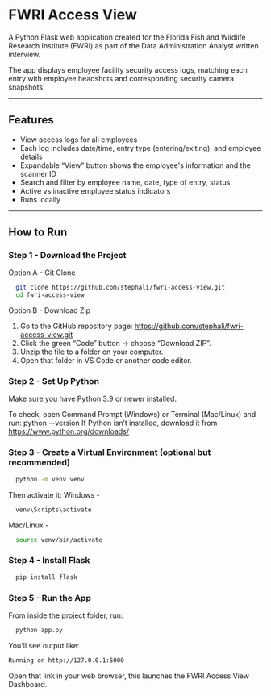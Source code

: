 # FWRI Access View

A Python Flask web application created for the Florida Fish and Wildlife Research Institute (FWRI) as part of the Data Administration Analyst written interview.  

The app displays employee facility security access logs, matching each entry with employee headshots and corresponding security camera snapshots.

---

## Features
- View access logs for all employees
- Each log includes date/time, entry type (entering/exiting), and employee details
- Expandable “View” button shows the employee's information and the scanner ID
- Search and filter by employee name, date, type of entry, status
- Active vs inactive employee status indicators
- Runs locally

---

## How to Run

### Step 1 - Download the Project
Option A - Git Clone
```bash
  git clone https://github.com/stephali/fwri-access-view.git
  cd fwri-access-view
```
Option B - Download Zip 
1. Go to the GitHub repository page: https://github.com/stephali/fwri-access-view.git
2. Click the green “Code” button → choose “Download ZIP”.
3. Unzip the file to a folder on your computer.
4. Open that folder in VS Code or another code editor.

### Step 2 - Set Up Python
Make sure you have Python 3.9 or newer installed.

To check, open Command Prompt (Windows) or Terminal (Mac/Linux) and run:
  python --version
If Python isn’t installed, download it from https://www.python.org/downloads/   

### Step 3 - Create a Virtual Environment (optional but recommended)
```bash
  python -m venv venv
```
Then activate it:
Windows -
```bash
  venv\Scripts\activate
```
Mac/Linux -
```bash
  source venv/bin/activate
```
### Step 4 -  Install Flask
```bash
  pip install flask
```
### Step 5 -  Run the App
From inside the project folder, run:
```bash
  python app.py
```
You'll see output like:
```bash
Running on http://127.0.0.1:5000
```
Open that link in your web browser, this launches the FWRI Access View Dashboard.
  
